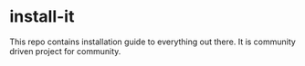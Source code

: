 # install-it
This repo contains installation guide to everything out there. It is community driven project for community.
